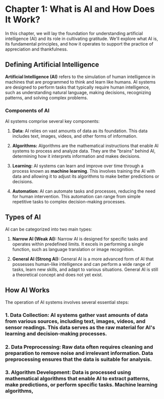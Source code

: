 Chapter 1: What is AI and How Does It Work?
===========================================

In this chapter, we will lay the foundation for understanding artificial intelligence (AI) and its role in cultivating gratitude. We'll explore what AI is, its fundamental principles, and how it operates to support the practice of appreciation and thankfulness.

Defining Artificial Intelligence
--------------------------------

**Artificial Intelligence (AI)** refers to the simulation of human intelligence in machines that are programmed to think and learn like humans. AI systems are designed to perform tasks that typically require human intelligence, such as understanding natural language, making decisions, recognizing patterns, and solving complex problems.

### Components of AI

AI systems comprise several key components:

1. **Data:** AI relies on vast amounts of data as its foundation. This data includes text, images, videos, and other forms of information.

2. **Algorithms:** Algorithms are the mathematical instructions that enable AI systems to process and analyze data. They are the "brains" behind AI, determining how it interprets information and makes decisions.

3. **Learning:** AI systems can learn and improve over time through a process known as **machine learning**. This involves training the AI with data and allowing it to adjust its algorithms to make better predictions or decisions.

4. **Automation:** AI can automate tasks and processes, reducing the need for human intervention. This automation can range from simple repetitive tasks to complex decision-making processes.

Types of AI
-----------

AI can be categorized into two main types:

1. **Narrow AI (Weak AI):** Narrow AI is designed for specific tasks and operates within predefined limits. It excels in performing a single function, such as language translation or image recognition.

2. **General AI (Strong AI):** General AI is a more advanced form of AI that possesses human-like intelligence and can perform a wide range of tasks, learn new skills, and adapt to various situations. General AI is still a theoretical concept and does not yet exist.

How AI Works
------------

The operation of AI systems involves several essential steps:

### 1. **Data Collection:** AI systems gather vast amounts of data from various sources, including text, images, videos, and sensor readings. This data serves as the raw material for AI's learning and decision-making processes.

### 2. **Data Preprocessing:** Raw data often requires cleaning and preparation to remove noise and irrelevant information. Data preprocessing ensures that the data is suitable for analysis.

### 3. **Algorithm Development:** Data is processed using mathematical algorithms that enable AI to extract patterns, make predictions, or perform specific tasks. Machine learning algorithms,

